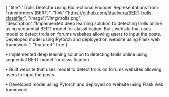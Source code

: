 {
    "title":"Trolls Detector using Bidirectional Encoder Representations from Transformers (BERT)",
    "link":"https://github.com/ldselvera/BERT-trolls-classifier",
    "image":"/img/trolls.png",    
    "description":"Implemented deep learning solution to detecting trolls online using sequential BERT model for classification. Built website that uses model to detect trolls on forums websites allowing users to input the posts. Developed model using Pytorch and deployed on website using Flask web framework.",
    "featured":true
}


•	Implemented deep learning solution to detecting trolls online using sequential BERT model for classification

•	Built website that uses model to detect trolls on forums websites allowing users to input the posts

•	Developed model using Pytorch and deployed on website using Flask web framework

